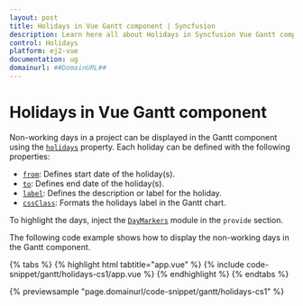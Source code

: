```yaml
---
layout: post
title: Holidays in Vue Gantt component | Syncfusion
description: Learn here all about Holidays in Syncfusion Vue Gantt component of Syncfusion Essential JS 2 and more.
control: Holidays 
platform: ej2-vue
documentation: ug
domainurl: ##DomainURL##
---
```


# Holidays in Vue Gantt component

Non-working days in a project can be displayed in the Gantt component using the [`holidays`](https://ej2.syncfusion.com/vue/documentation/api/gantt/#holidays) property. Each holiday can be defined with the following properties:

* [`from`](https://ej2.syncfusion.com/vue/documentation/api/gantt/holiday/#from): Defines start date of the holiday(s).
* [`to`](https://ej2.syncfusion.com/vue/documentation/api/gantt/holiday/#to): Defines end date of the holiday(s).
* [`label`](https://ej2.syncfusion.com/vue/documentation/api/gantt/holiday/#label): Defines the description or label for the holiday.
* [`cssClass`](https://ej2.syncfusion.com/vue/documentation/api/gantt/holiday/#cssclass): Formats the holidays label in the Gantt chart.

To highlight the days, inject the [`DayMarkers`](https://ej2.syncfusion.com/vue/documentation/api/gantt/#daymarkersmodule) module in the `provide` section.

The following code example shows how to display the non-working days in the Gantt component.

{% tabs %}
{% highlight html tabtitle="app.vue" %}
{% include code-snippet/gantt/holidays-cs1/app.vue %}
{% endhighlight %}
{% endtabs %}
        
{% previewsample "page.domainurl/code-snippet/gantt/holidays-cs1" %}